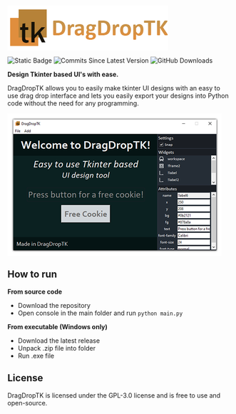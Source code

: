 <img align="center" src="https://github.com/kejjtoli/DragDropTK/blob/main/icons/dragDropLogo.png?raw=true" alt="DragDropTK">

![Static Badge](https://img.shields.io/badge/License-GPL3.0-blue)
![Commits Since Latest Version](https://img.shields.io/github/commits-since/kejjtoli/dragdroptk/latest)
![GitHub Downloads](https://img.shields.io/github/downloads/kejjtoli/DragDropTK/total)


**Design Tkinter based UI's with ease.**

DragDropTK allows you to easily make tkinter UI designs with an easy to use drag drop interface and lets you easily export your designs into Python code without the need for any programming.

<img align="center" src="https://github.com/kejjtoli/DragDropTK/blob/main/icons/interfaceExample.png?raw=true" alt="DragDropTK">

## How to run
**From source code**
- Download the repository
- Open console in the main folder and run `python main.py`

**From executable (Windows only)**
- Download the latest release
- Unpack .zip file into folder
- Run .exe file

## License
DragDropTK is licensed under the GPL-3.0 license and is free to use and open-source.

